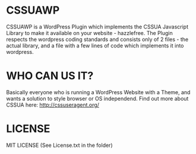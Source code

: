 CSSUAWP
========

CSSUAWP is a WordPress Plugin which implements the CSSUA Javascript Library to make it available on your website - hazzlefree. The Plugin respects the wordpress coding standards and consists only of 2 files - the actual library, and a file with a few lines of code which implements it into wordpress.

WHO CAN US IT?
=======
Basically everyone who is running a WordPress Website with a Theme, and wants a solution to style browser or OS independend. Find out more about CSSUA here: http://cssuseragent.org/

LICENSE
=======
MIT LICENSE (See License.txt in the folder)
